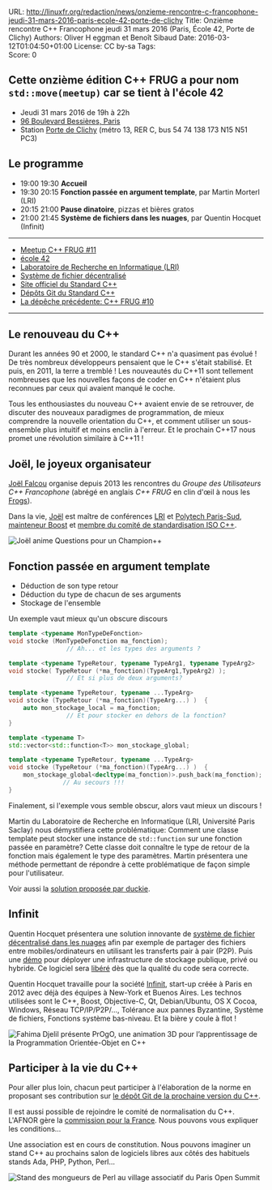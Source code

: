 URL:     http://linuxfr.org/redaction/news/onzieme-rencontre-c-francophone-jeudi-31-mars-2016-paris-ecole-42-porte-de-clichy
Title:   Onzième rencontre C++ Francophone jeudi 31 mars 2016 (Paris, École 42, Porte de Clichy)
Authors: Oliver H
         eggman et Benoît Sibaud
Date:    2016-03-12T01:04:50+01:00
License: CC by-sa
Tags:    
Score:   0


Cette onzième édition C++ FRUG a pour nom `std::move(meetup)` car se tient à l'école 42
-----------------------------------------------------------------------

* Jeudi 31 mars 2016 de 19h à 22h
* [96 Boulevard Bessières, Paris](http://www.openstreetmap.org/relation/3957506)
* Station [Porte de Clichy](http://www.vianavigo.com/fr/itineraire-plan-de-quartier/#id=14&proximity=Porte+de+Clichy%2C+Paris&proximityType=StopArea&proximityCity=Paris&proximityExternalCode=8711127&proximityCityCode=75000&proximityCoordX=&proximityCoordY=&spcar=%C3%A2&hit=1&hat=1&L=0&submitSearchProximity=&ajid=/stif_web_carto/comp/proximity/search.html_) (métro 13, RER C, bus 54 74 138 173 N15 N51 PC3)



Le programme
------------



* 19:00 19:30 **Accueil**
* 19:30 20:15 **Fonction passée en argument template**, par Martin Morterl (LRI)
* 20:15 21:00 **Pause dinatoire**, pizzas et bières gratos
* 21:00 21:45 **Système de fichiers dans les nuages**, par Quentin Hocquet (Infinit)

----

* [Meetup C++ FRUG #11](http://www.meetup.com/User-Group-Cpp-Francophone/events/229508095/)
* [école 42](https://fr.wikipedia.org/wiki/42_%28%C3%A9cole%29)
* [Laboratoire de Recherche en Informatique (LRI)](https://fr.wikipedia.org/wiki/Laboratoire_de_recherche_en_informatique)
* [Système de fichier décentralisé](http://blog.infinit.one/introducing-infinit-file-system/)
* [Site officiel du Standard C++](https://isocpp.org/)
* [Dépôts Git du Standard C++](https://github.com/cplusplus)
* [La dépêche précédente: C++ FRUG #10](http://linuxfr.org/news/dixieme-rencontre-c-francophone-jeudi-21-janvier-2016-paris-chatelet-les-halles)

----

Le renouveau du C++ 
-------------------


Durant les années 90 et 2000, le standard C++ n'a quasiment pas évolué !
De très nombreux développeurs pensaient que le C++ s'était stabilisé.
Et puis, en 2011, la terre a tremblé ! Les nouveautés du C++11 sont tellement nombreuses que les nouvelles façons de coder en C++ n'étaient plus reconnues par ceux qui avaient manqué le coche.


Tous les enthousiastes du nouveau C++ avaient envie de se retrouver, de discuter des nouveaux paradigmes de programmation, de mieux comprendre la nouvelle orientation du C++, et comment utiliser un sous-ensemble plus intuitif et moins enclin à l'erreur. Et le prochain C++17 nous promet une révolution similaire à C++11 !

Joël, le joyeux organisateur
----------------------------

[Joël Falcou](https://www.lri.fr/membre.php?mb=1146) organise depuis 2013 les rencontres du *Groupe des Utilisateurs C++ Francophone* (abrégé en anglais *C++ FRUG* en clin d'œil à nous les [Frogs](https://fr.wiktionary.org/wiki/Frog)).



Dans la vie, [Joël](https://fr.linkedin.com/in/jfalcou) est maître de conférences [LRI](https://fr.wikipedia.org/wiki/Laboratoire_de_recherche_en_informatique) et [Polytech Paris-Sud](https://fr.wikipedia.org/wiki/%C3%89cole_polytechnique_de_l'universit%C3%A9_Paris-Sud), [mainteneur Boost](http://www.boost.org/doc/libs/1_60_0/libs/predef/doc/html/index.html) et [membre du comité de standardisation ISO C++](https://isocpp.org/blog/2014/05/n4035).



![Joël anime Questions pour un Champion++](https://upload.wikimedia.org/wikipedia/commons/0/01/20160121_CppFRUG_Joel_Falcou_CppQuiz_1.jpg)


Fonction passée en argument template
------------------------------------


* Déduction de son type retour
* Déduction du type de chacun de ses arguments 
* Stockage de l'ensemble


Un exemple vaut mieux qu'un obscure discours



```cpp
template <typename MonTypeDeFonction>
void stocke (MonTypeDeFonction ma_fonction);
                // Ah... et les types des arguments ?

template <typename TypeRetour, typename TypeArg1, typename TypeArg2>
void stocke( TypeRetour (*ma_fonction)(TypeArg1,TypeArg2) );
                // Et si plus de deux arguments?

template <typename TypeRetour, typename ...TypeArg>
void stocke (TypeRetour (*ma_fonction)(TypeArg...) )  {
    auto mon_stockage_local = ma_fonction;
                // Et pour stocker en dehors de la fonction? 
}

template <typename T>
std::vector<std::function<T>> mon_stockage_global;

template <typename TypeRetour, typename ...TypeArg>
void stocke (TypeRetour (*ma_fonction)(TypeArg...) )  {
    mon_stockage_global<decltype(ma_fonction)>.push_back(ma_fonction);
               // Au secours !!!
}
```


Finalement, si l'exemple vous semble obscur, alors vaut mieux un discours !



Martin du Laboratoire de Recherche en Informatique (LRI, Université Paris Saclay) nous démystifiera cette problématique: Comment une classe template peut stocker une instance de `std::function` sur une fonction passée en paramètre? Cette classe doit connaître le type de retour de la fonction mais également le type des paramètres. Martin présentera une méthode permettant de répondre à cette problématique de façon simple pour l'utilisateur.



Voir aussi la [solution proposée par duckie](https://gist.github.com/duckie/24d7ea892299335f1916).


Infinit
-------



Quentin Hocquet présentera une solution innovante de [système de fichier décentralisé dans les nuages](http://blog.infinit.one/introducing-infinit-file-system/) afin par exemple de partager des fichiers entre mobiles/ordinateurs en utilisant les transferts pair à pair (P2P). Puis une [démo](https://infinit.sh/get-started) pour déployer une infrastructure de stockage publique, privé ou hybride. Ce logiciel sera [libéré](https://infinit.sh/open-source) dès que la qualité du code sera correcte.



Quentin Hocquet travaille pour la société [Infinit](http://infinit.one/), start-up créée à Paris en 2012 avec déjà des équipes à New-York et Buenos Aires. Les technos utilisées sont le C++, Boost, Objective-C, Qt, Debian/Ubuntu, OS X Cocoa, Windows, Réseau TCP/IP/P2P/..., Tolérance aux pannes Byzantine, Système de fichiers, Fonctions système bas-niveau. Et la bière y coule à flot !


![Fahima Djelil présente PrOgO, une animation 3D pour l’apprentissage de la Programmation Orientée-Objet en C++](https://upload.wikimedia.org/wikipedia/commons/a/af/20160121_CppFRUG_Fahima_Djelil_PrOgO_1.jpeg)

Participer à la vie du C++
--------------------------

Pour aller plus loin, chacun peut participer à l'élaboration de la norme en proposant ses contribution sur [le dépôt Git de la prochaine version du C++](https://github.com/cplusplus/draft).


Il est aussi possible de rejoindre le comité de normalisation du C++. L'AFNOR gère la [commission pour la France](http://www2.afnor.org/espace_normalisation/structure.aspx?commid=119670). Nous pouvons vous expliquer les conditions...


Une association est en cours de constitution. Nous pouvons imaginer un stand C++ au prochains salon de logiciels libres aux côtés des habituels stands Ada, PHP, Python, Perl...


![Stand des mongueurs de Perl au village associatif du Paris Open Summit]( https://upload.wikimedia.org/wikipedia/commons/0/06/ParisOpenSourceSummit_VillageAssociatif_LesMongueursDePerl_2015.jpeg) 
